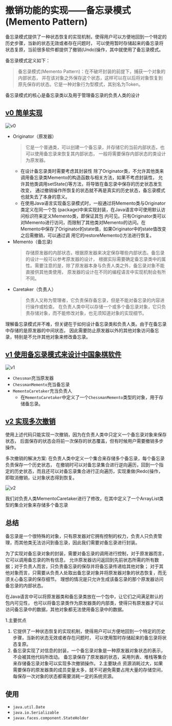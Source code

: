 # 撤销功能的实现——备忘录模式 (Memento Pattern)

备忘录模式提供了一种状态恢复的实现机制，使得用户可以方便地回到一个特定的历史步骤，当新的状态无效或者存在问题时，
可以使用暂时存储起来的备忘录将状态复原，当前很多软件都提供了撤销(Undo)操作，其中就使用了备忘录模式。

备忘录模式定义如下：
> 备忘录模式(Memento Pattern)：在不破坏封装的前提下，捕获一个对象的内部状态，
并在该对象之外保存这个状态，这样可以在以后将对象恢复到原先保存的状态。它是一种对象行为型模式，其别名为Token。

备忘录模式的核心是备忘录类以及用于管理备忘录的负责人类的设计

## [v0 简单实现](v0)

![v0](v0/v0.png)

- Originator（原发器）
    > 它是一个普通类，可以创建一个备忘录，并存储它的当前内部状态，也可以使用备忘录来恢复其内部状态，
    一般将需要保存内部状态的类设计为原发器。
    - 在设计备忘录类时需要考虑其封装性
        除了Originator类，不允许其他类来调用备忘录类Memento的构造函数与相关方法，如果不考虑封装性，
        允许其他类调用setState()等方法，将导致在备忘录中保存的历史状态发生改变，
        通过撤销操作所恢复的状态就不再是真实的历史状态，备忘录模式也就失去了本身的意义。
    - 在使用Java语言实现备忘录模式时，一般通过将Memento类与Originator类定义在同一个包
      (package)中来实现封装，在Java语言中可使用默认访问标识符来定义Memento类，即保证其包
      内可见。只有Originator类可以对Memento进行访问，而限制了其他类对Memento的访问。在
      Memento中保存了Originator的state值，如果Originator中的state值改变之后需撤销，可以通过调
      用它的restoreMemento()方法进行恢复。
- Memento（备忘录)
    > 存储原发器的内部状态，根据原发器来决定保存哪些内部状态。备忘录的设计一般可以参考原发器的设计，
    根据实际需要确定备忘录类中的属性。需要注意的是，除了原发器本身与负责人类之外，备忘录对象不能直接供其他类使用，
    原发器的设计在不同的编程语言中实现机制会有所不同。
- Caretaker（负责人）
    > 负责人又称为管理者，它负责保存备忘录，但是不能对备忘录的内容进行操作或检查。
    在负责人类中可以存储一个或多个备忘录对象，它只负责存储对象，而不能修改对象，也无须知道对象的实现细节。
    
理解备忘录模式并不难，但关键在于如何设计备忘录类和负责人类。由于在备忘录中存储的是原发器的中间状态，
因此需要防止原发器以外的其他对象访问备忘录，特别是不允许其他对象来修改备忘录。

## [v1 使用备忘录模式来设计中国象棋软件](v1)

![v1](v1/v1.png)

- `Chessman`充当原发器
- `ChessmanMemento`充当备忘录
- `MementoCaretaker`充当负责人
    - 在`MementoCaretaker`中定义了一个`ChessmanMemento`类型的对象，用于存储备忘录。

## [v2 实现多次撤销](v2)

使用上述代码只能实现一次撤销，因为在负责人类中只定义一个备忘录对象来保存状态，
后面保存的状态会将前一次保存的状态覆盖，但有时候用户需要撤销多步操作。

多次撤销的解决方案: 在负责人类中定义一个集合来存储多个备忘录，每个备忘录负责保存一个历史状态，
在撤销时可以对备忘录集合进行逆向遍历，回到一个指定的历史状态，而且还可以对备忘录集合进行正向遍历，实现重做(Redo)操作，
即取消撤销，让对象状态得到恢复。

![v2](v2/v2.png)

我们对负责人类MementoCaretaker进行了修改，在其中定义了一个ArrayList类型的集合对象来存储多个备忘录

## 总结

备忘录是一个很特殊的对象，只有原发器对它拥有控制的权力，负责人只负责管理，而其他类无法访问到备忘录，因此我们需要对备忘录进行封装。

为了实现对备忘录对象的封装，需要对备忘录的调用进行控制，对于原发器而言，它可以调用备忘录的所有信息，
允许原发器访问返回到先前状态所需的所有数据；对于负责人而言，只负责备忘录的保存并将备忘录传递给其他对象；
对于其他对象而言，只需要从负责人处取出备忘录对象并将原发器对象的状态恢复，而无须关心备忘录的保存细节。
理想的情况是只允许生成该备忘录的那个原发器访问备忘录的内部状态。

在Java语言中可以将原发器类和备忘录类放在一个包中，让它们之间满足默认的包内可见性，
也可以将备忘录类作为原发器类的内部类，使得只有原发器才可以访问备忘录中的数据，其他对象都无法使用备忘录中的数据。

1.主要优点
1. 它提供了一种状态恢复的实现机制，使得用户可以方便地回到一个特定的历史步骤，当新的状态无效或者存在问题时，
可以使用暂时存储起来的备忘录将状态复原。
2. 备忘录实现了对信息的封装，一个备忘录对象是一种原发器对象状态的表示，不会被其他代码所改动。
备忘录保存了原发器的状态，采用列表、堆栈等集合来存储备忘录对象可以实现多次撤销操作。
2.主要缺点
资源消耗过大，如果需要保存的原发器类的成员变量太多，就不可避免需要占用大量的存储空间，每保存一次对象的状态都需要消耗一定的系统资源。

## 使用

- `java.util.Date`
- `java.io.Serializable`
- `javax.faces.component.StateHolder`